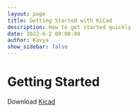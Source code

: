 ```yaml
---
layout: page
title: Getting Started with KiCad
description: How to get started quickly
date: 2022-6-2 09:00:00
author: Kavya
show_sidebar: false
---
```


# Getting Started 
Download 
<a class="button is-link" href="https://www.kicad.org/download/" >Kicad</a>
